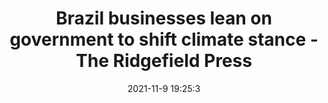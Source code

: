 ---
"title": "Brazil businesses lean on government to shift climate stance - The Ridgefield Press"
"date": "2021-11-9 19:25:3"
"feed_name": "GOOGLENEWSMINING"
"feed_website": "https://news.google.com/search?q=mining%2Bincident&hl=en-US&gl=US&ceid=US:en"
"feed_rss": "https://news.google.com/rss/search?q=mining%2Bincident&hl=en-US&gl=US&ceid=US:en"
"link": "https://www.theridgefieldpress.com/news/article/Brazil-businesses-lean-on-government-to-shift-16606277.php"
"source": "{'href': 'https://www.theridgefieldpress.com', 'title': 'The Ridgefield Press'}"
"file": "_posts/2021-1-1-01511425ba02b9cd1b9f013cca77f1f78ec17616.md"
"accident": "0"
"drilling": "0"
"dead": "0"
"injured": "0"
"arrested": "0"
"place": "unknown place"
"where": "unknown site"
"causes": "unknown"
"place_uri": "unknown place"
---